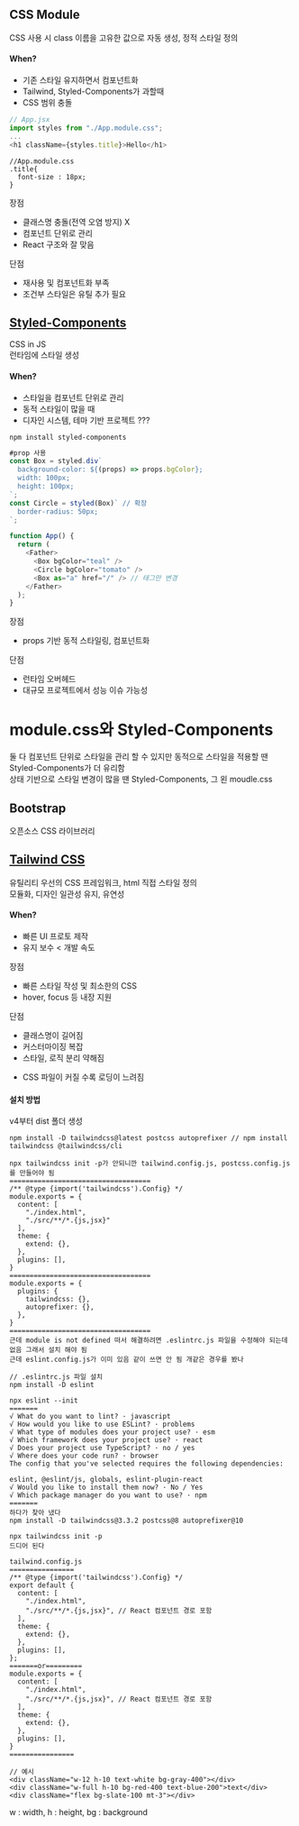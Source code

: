 <h2>CSS Module</h2>
CSS 사용 시 class 이름을 고유한 값으로 자동 생성, 정적 스타일 정의<br>

<h4>When?</h4>

- 기존 스타일 유지하면서 컴포넌트화
- Tailwind, Styled-Components가 과할때
- CSS 범위 충돌

```js
// App.jsx
import styles from "./App.module.css";
...
<h1 className={styles.title}>Hello</h1>
```
```
//App.module.css
.title{
  font-size : 18px;
}

```

장점
- 클래스명 충돌(전역 오염 방지) X
- 컴포넌트 단위로 관리
- React 구조와 잘 맞음

단점
- 재사용 및 컴포넌트화 부족
- 조건부 스타일은 유틸 추가 필요


<h2><a href="https://styled-components.com/">Styled-Components</a></h2>
CSS in JS<br>
런타임에 스타일 생성<br>

<h4>When?</h4>

- 스타일을 컴포넌트 단위로 관리
- 동적 스타일이 많을 때
- 디자인 시스템, 테마 기반 프로젝트 ???

```
npm install styled-components
```
```js
#prop 사용
const Box = styled.div`
  background-color: ${(props) => props.bgColor};
  width: 100px;
  height: 100px;
`;
const Circle = styled(Box)` // 확장
  border-radius: 50px;
`;

function App() {
  return (
    <Father>
      <Box bgColor="teal" />
      <Circle bgColor="tomato" />
      <Box as="a" href="/" /> // 태그만 변경
    </Father>
  );
}
```
장점
- props 기반 동적 스타일링, 컴포넌트화

단점
- 런타임 오버헤드
- 대규모 프로젝트에서 성능 이슈 가능성

<h1>module.css와 Styled-Components</h1>
둘 다 컴포넌트 단위로 스타일을 관리 할 수 있지만 동적으로 스타일을 적용할 땐 Styled-Components가 더 유리함<br>
상태 기반으로 스타일 변경이 많을 땐 Styled-Components, 그 왼 moudle.css

<h2><a>Bootstrap</a></h2>
오픈소스 CSS 라이브러리

<h2><a href="https://tailwindcss.com/">Tailwind CSS</a></h2>
유틸리티 우선의 CSS 프레임워크, html 직접 스타일 정의<br>
모듈화, 디자인 일관성 유지, 유연성<br>

<h4>When?</h4>

- 빠른 UI 프로토 제작
- 유지 보수 < 개발 속도

장점
- 빠른 스타일 작성 및 최소한의 CSS
- hover, focus 등 내장 지원

단점
- 클래스명이 길어짐
- 커스터마이징 복잡
- 스타일, 로직 분리 약해짐

<ul>
    <li>CSS 파일이 커질 수록 로딩이 느려짐</li>
</ul>

<h4>설치 방법</h4>
v4부터 dist 폴더 생성

```
npm install -D tailwindcss@latest postcss autoprefixer // npm install tailwindcss @tailwindcss/cli

npx tailwindcss init -p가 안되니깐 tailwind.config.js, postcss.config.js를 만들어야 됨
===================================
/** @type {import('tailwindcss').Config} */
module.exports = {
  content: [
    "./index.html",
    "./src/**/*.{js,jsx}"
  ],
  theme: {
    extend: {},
  },
  plugins: [],
}
===================================
module.exports = {
  plugins: {
    tailwindcss: {},
    autoprefixer: {},
  },
}
===================================
근데 module is not defined 떠서 해결하려면 .eslintrc.js 파일을 수정해야 되는데 없음 그래서 설치 해야 됨
근데 eslint.config.js가 이미 있음 같이 쓰면 안 됨 개같은 경우를 봤나

// .eslintrc.js 파일 설치
npm install -D eslint

npx eslint --init
=======
√ What do you want to lint? · javascript
√ How would you like to use ESLint? · problems
√ What type of modules does your project use? · esm
√ Which framework does your project use? · react
√ Does your project use TypeScript? · no / yes
√ Where does your code run? · browser
The config that you've selected requires the following dependencies:

eslint, @eslint/js, globals, eslint-plugin-react
√ Would you like to install them now? · No / Yes
√ Which package manager do you want to use? · npm
=======
하다가 찾아 냈다
npm install -D tailwindcss@3.3.2 postcss@8 autoprefixer@10

npx tailwindcss init -p
드디어 된다

tailwind.config.js
================
/** @type {import('tailwindcss').Config} */
export default {
  content: [
    "./index.html",
    "./src/**/*.{js,jsx}", // React 컴포넌트 경로 포함
  ],
  theme: {
    extend: {},
  },
  plugins: [],
};
=======or=========
module.exports = {
  content: [
    "./index.html",
    "./src/**/*.{js,jsx}", // React 컴포넌트 경로 포함
  ],
  theme: {
    extend: {},
  },
  plugins: [],
}
================

```

```
// 예시
<div className="w-12 h-10 text-white bg-gray-400"></div>
<div className="w-full h-10 bg-red-400 text-blue-200">text</div>
<div className="flex bg-slate-100 mt-3"></div>
```
<p>
    w : width,
    h : height,
    bg : background
    
</p>


